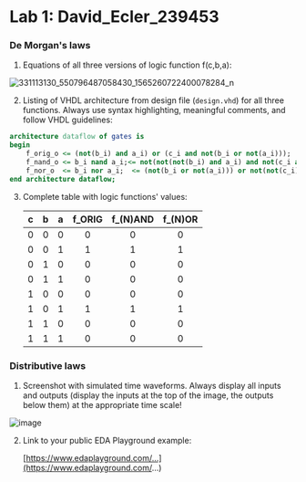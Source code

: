 # Lab 1: David_Ecler_239453


### De Morgan's laws

1. Equations of all three versions of logic function f(c,b,a):

 
![331113130_550796487058430_1565260722400078284_n](https://user-images.githubusercontent.com/124879406/219136423-c690c766-f4dc-4a09-8a70-d7bc0e4ee01f.jpg)

2. Listing of VHDL architecture from design file (`design.vhd`) for all three functions. Always use syntax highlighting, meaningful comments, and follow VHDL guidelines:

```vhdl
architecture dataflow of gates is
begin
    f_orig_o <= (not(b_i) and a_i) or (c_i and not(b_i or not(a_i)));
    f_nand_o <= b_i nand a_i;<= not(not(not(b_i) and a_i) and not(c_i and (not(b_i) and a_i)));
    f_nor_o  <= b_i nor a_i;  <= (not(b_i or not(a_i))) or not(not(c_i) or (b_i or not(a_i)));
end architecture dataflow;
```

3. Complete table with logic functions' values:

   | **c** | **b** |**a** | **f_ORIG** | **f_(N)AND** | **f_(N)OR** |
   | :-: | :-: | :-: | :-: | :-: | :-: |
   | 0 | 0 | 0 | 0 |0 | 0 |
   | 0 | 0 | 1 | 1 | 1 | 1 |
   | 0 | 1 | 0 | 0 | 0 | 0 |
   | 0 | 1 | 1 | 0 | 0 | 0 |
   | 1 | 0 | 0 | 0 | 0 | 0 |
   | 1 | 0 | 1 | 1 | 1 | 1 |
   | 1 | 1 | 0 | 0 | 0 | 0 |
   | 1 | 1 | 1 | 0 | 0 | 0 |

### Distributive laws

1. Screenshot with simulated time waveforms. Always display all inputs and outputs (display the inputs at the top of the image, the outputs below them) at the appropriate time scale!

  ![image](https://user-images.githubusercontent.com/124879406/219138478-cc91b782-4236-494b-b407-ecacd1778b02.png)

2. Link to your public EDA Playground example:

   [https://www.edaplayground.com/...](https://www.edaplayground.com/...)
